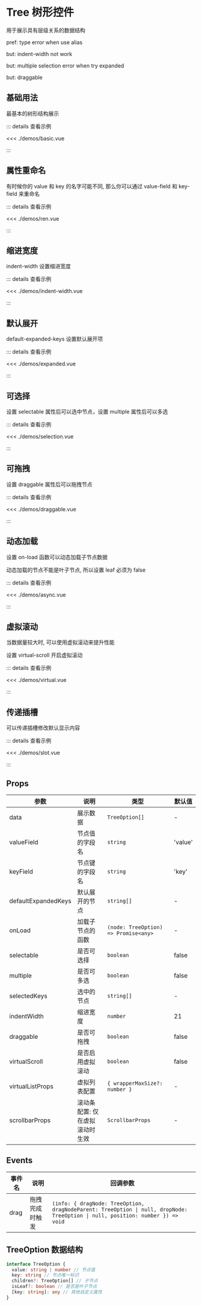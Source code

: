 # Tree 树形控件

<yy-p>用于展示具有层级关系的数据结构</yy-p>

<yy-p><yy-text type="warning">pref: type error when use alias</yy-text></yy-p>

<yy-p><yy-text type="error">but: indent-width not work</yy-text></yy-p>

<yy-p><yy-text type="error">but: multiple selection error when try expanded</yy-text></yy-p>

<yy-p><yy-text type="error">but: draggable</yy-text></yy-p>

<script setup lang="ts">
import demo from './demo.vue'
</script>

## 基础用法

<yy-p>最基本的树形结构展示</yy-p>

<demo src="./demos/basic.vue" />

::: details 查看示例

<<< ./demos/basic.vue

:::

## 属性重命名

<yy-p>有时候你的 <yy-text code>value</yy-text> 和 <yy-text code>key</yy-text> 的名字可能不同, 那么你可以通过 <yy-text code>value-field</yy-text> 和 <yy-text code>key-field</yy-text> 来重命名</yy-p>

<demo src="./demos/ren.vue" />

::: details 查看示例

<<< ./demos/ren.vue

:::

## 缩进宽度

<yy-p><yy-text code>indent-width</yy-text> 设置缩进宽度</yy-p>

<demo src="./demos/indent-width.vue" />

::: details 查看示例

<<< ./demos/indent-width.vue

:::

## 默认展开

<yy-p><yy-text code>default-expanded-keys</yy-text> 设置默认展开项</yy-p>

<demo src="./demos/expanded.vue" />

::: details 查看示例

<<< ./demos/expanded.vue

:::

## 可选择

<yy-p>设置 <yy-text code>selectable</yy-text> 属性后可以选中节点，设置 <yy-text code>multiple</yy-text> 属性后可以多选</yy-p>

<demo src="./demos/selection.vue" />

::: details 查看示例

<<< ./demos/selection.vue

:::

## 可拖拽

<yy-p>设置 <yy-text code>draggable</yy-text> 属性后可以拖拽节点</yy-p>

<demo src="./demos/draggable.vue" />

::: details 查看示例

<<< ./demos/draggable.vue

:::

## 动态加载

<yy-p>设置 <yy-text code>on-load</yy-text> 函数可以动态加载子节点数据</yy-p>

<yy-p>动态加载的节点不能是叶子节点, 所以设置 <yy-text code>leaf</yy-text> 必须为 <yy-text code>false</yy-text> </yy-p>

<demo src="./demos/async.vue" />

::: details 查看示例

<<< ./demos/async.vue

:::

## 虚拟滚动

<yy-p>当数据量较大时, 可以使用虚拟滚动来提升性能</yy-p>

<yy-p>设置 <yy-text code>virtual-scroll</yy-text> 开启虚拟滚动</yy-p>

<demo src="./demos/virtual.vue" />

::: details 查看示例

<<< ./demos/virtual.vue

:::

## 传递插槽

<yy-p>可以传递插槽修改默认显示内容</yy-p>

<demo src="./demos/slot.vue" />

::: details 查看示例

<<< ./demos/slot.vue

:::

## Props

| 参数                | 说明                           | 类型                                 | 默认值  |
| ------------------- | ------------------------------ | ------------------------------------ | ------- |
| data                | 展示数据                       | `TreeOption[]`                       | -       |
| valueField          | 节点值的字段名                 | `string`                             | 'value' |
| keyField            | 节点键的字段名                 | `string`                             | 'key'   |
| defaultExpandedKeys | 默认展开的节点                 | `string[]`                           | -       |
| onLoad              | 加载子节点的函数               | `(node: TreeOption) => Promise<any>` | -       |
| selectable          | 是否可选择                     | `boolean`                            | false   |
| multiple            | 是否可多选                     | `boolean`                            | false   |
| selectedKeys        | 选中的节点                     | `string[]`                           | -       |
| indentWidth         | 缩进宽度                       | `number`                             | 21      |
| draggable           | 是否可拖拽                     | `boolean`                            | false   |
| virtualScroll       | 是否启用虚拟滚动               | `boolean`                            | false   |
| virtualListProps    | 虚拟列表配置                   | `{ wrapperMaxSize?: number }`        | -       |
| scrollbarProps      | 滚动条配置: 仅在虚拟滚动时生效 | `ScrollbarProps`                     | -       |

## Events

| 事件名 | 说明           | 回调参数                                                                                                                       |
| ------ | -------------- | ------------------------------------------------------------------------------------------------------------------------------ |
| drag   | 拖拽完成时触发 | `(info: { dragNode: TreeOption, dragNodeParent: TreeOption \| null, dropNode: TreeOption \| null, position: number }) => void` |

## TreeOption 数据结构

```ts
interface TreeOption {
  value: string | number // 节点值
  key: string // 节点唯一标识
  children?: TreeOption[] // 子节点
  isLeaf?: boolean // 是否是叶子节点
  [key: string]: any // 其他自定义属性
}
```
